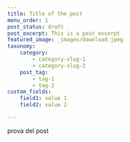 ```yaml
---
title: Title of the post
menu_order: 1
post_status: draft
post_excerpt: This is a post excerpt
featured_image: _images/download.jpeg
taxonomy:
    category:
        - category-slug-1
        - category-slug-2
    post_tag:
        - tag-1
        - tag-2
custom_fields:
    field1: value 1
    field2: value 2

---
```


prova del post
